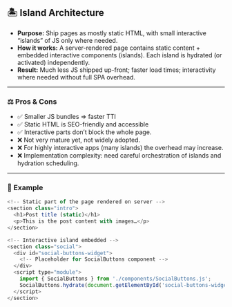 ## 🏝️ Island Architecture

- **Purpose:** Ship pages as mostly static HTML, with small interactive “islands” of JS only where needed.
- **How it works:** A server-rendered page contains static content + embedded interactive components (islands). Each island is hydrated (or activated) independently.
- **Result:** Much less JS shipped up-front; faster load times; interactivity where needed without full SPA overhead.

---

### ⚖️ Pros & Cons

- ✅ Smaller JS bundles => faster TTI
- ✅ Static HTML is SEO-friendly and accessible
- ✅ Interactive parts don’t block the whole page.
- ❌ Not very mature yet, not widely adopted.
- ❌ For highly interactive apps (many islands) the overhead may increase.
- ❌ Implementation complexity: need careful orchestration of islands and hydration scheduling.

---

### 🧩 Example

```js
<!-- Static part of the page rendered on server -->
<section class="intro">
  <h1>Post title (static)</h1>
  <p>This is the post content with images…</p>
</section>

<!-- Interactive island embedded -->
<section class="social">
  <div id="social-buttons-widget">
    <!-- Placeholder for SocialButtons component -->
  </div>
  <script type="module">
    import { SocialButtons } from './components/SocialButtons.js';
    SocialButtons.hydrate(document.getElementById('social-buttons-widget'));
  </script>
</section>
```
